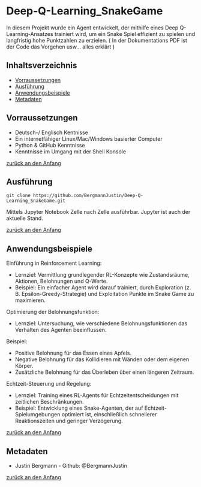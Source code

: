 
# Deep-Q-Learning_SnakeGame
In diesem Projekt wurde ein Agent entwickelt, der mithilfe eines Deep Q-Learning-Ansatzes trainiert wird, um ein Snake Spiel effizient zu spielen und langfristig hohe Punktzahlen zu erzielen. ( In der Dokumentations PDF ist der Code das Vorgehen usw... alles erklärt ) 


## Inhaltsverzeichnis

- [Vorraussetzungen](#Vorraussetzungen)
- [Ausführung](#Ausführung)
- [Anwendungsbeispiele](#Anwendungsbeispiele)
- [Metadaten](#Metadaten)


## Vorraussetzungen
- Deutsch-/ Englisch Kentnisse 
- Ein internetfähiger Linux/Mac/Windows basierter Computer
- Python & GitHub Kenntnisse 
- Kenntnisse im Umgang mit der Shell Konsole


[zurück an den Anfang](#Deep-Q-Learning_SnakeGame)


## Ausführung

```shell
git clone https://github.com/BergmannJustin/Deep-Q-Learning_SnakeGame.git
```

Mittels Jupyter Notebook Zelle nach Zelle ausführbar. 
Jupyter ist auch der aktuelle Stand.

[zurück an den Anfang](#Deep-Q-Learning_SnakeGame)


## Anwendungsbeispiele

Einführung in Reinforcement Learning:
- Lernziel: Vermittlung grundlegender RL-Konzepte wie Zustandsräume, Aktionen, Belohnungen und Q-Werte.
- Beispiel: Ein einfacher Agent wird darauf trainiert, durch Exploration (z. B. Epsilon-Greedy-Strategie) und Exploitation Punkte im Snake Game zu maximieren.

Optimierung der Belohnungsfunktion:
- Lernziel: Untersuchung, wie verschiedene Belohnungsfunktionen das Verhalten des Agenten beeinflussen.

Beispiel:
- Positive Belohnung für das Essen eines Apfels.
- Negative Belohnung für das Kollidieren mit Wänden oder dem eigenen Körper.
- Zusätzliche Belohnung für das Überleben über einen längeren Zeitraum.

Echtzeit-Steuerung und Regelung:
- Lernziel: Training eines RL-Agents für Echtzeitentscheidungen mit zeitlichen Beschränkungen.
- Beispiel: Entwicklung eines Snake-Agenten, der auf Echtzeit-Spielumgebungen optimiert ist, einschließlich schnellerer Reaktionszeiten und geringer Verzögerung.



[zurück an den Anfang](#Deep-Q-Learning_SnakeGame)



## Metadaten

- Justin Bergmann - Github: @BergmannJustin

[zurück an den Anfang](#Write-o-mat)

